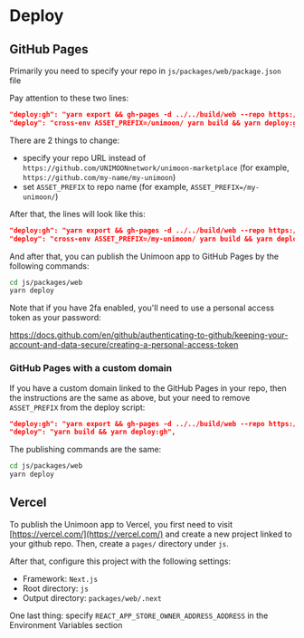 # Deploy

## GitHub Pages

Primarily you need to specify your repo in `js/packages/web/package.json` file

Pay attention to these two lines:

```json
"deploy:gh": "yarn export && gh-pages -d ../../build/web --repo https://github.com/UNIMOONnetwork/unimoon-marketplace -t true",
"deploy": "cross-env ASSET_PREFIX=/unimoon/ yarn build && yarn deploy:gh",
```

There are 2 things to change:

- specify your repo URL instead of `https://github.com/UNIMOONnetwork/unimoon-marketplace` (for example, `https://github.com/my-name/my-unimoon`)
- set `ASSET_PREFIX` to repo name (for example, `ASSET_PREFIX=/my-unimoon/`)

After that, the lines will look like this:

```json
"deploy:gh": "yarn export && gh-pages -d ../../build/web --repo https://github.com/my-name/my-unimoon -t true",
"deploy": "cross-env ASSET_PREFIX=/my-unimoon/ yarn build && yarn deploy:gh",
```

And after that, you can publish the Unimoon app to GitHub Pages by the following commands:

```bash
cd js/packages/web
yarn deploy
```

Note that if you have 2fa enabled, you'll need to use a personal access token as your password:

https://docs.github.com/en/github/authenticating-to-github/keeping-your-account-and-data-secure/creating-a-personal-access-token

### GitHub Pages with a custom domain

If you have a custom domain linked to the GitHub Pages in your repo, then the instructions are the same as above, but your need to remove `ASSET_PREFIX` from the deploy script:

```json
"deploy:gh": "yarn export && gh-pages -d ../../build/web --repo https://github.com/my-name/my-unimoon -t true"
"deploy": "yarn build && yarn deploy:gh",
```

The publishing commands are the same:

```bash
cd js/packages/web
yarn deploy
```

## Vercel

To publish the Unimoon app to Vercel, you first need to visit [https://vercel.com/](https://vercel.com/) and create a new project linked to your github repo. Then, create a `pages/` directory under `js`.

After that, configure this project with the following settings:

- Framework: `Next.js`
- Root directory: `js`
- Output directory: `packages/web/.next`

One last thing: specify `REACT_APP_STORE_OWNER_ADDRESS_ADDRESS` in the Environment Variables section
